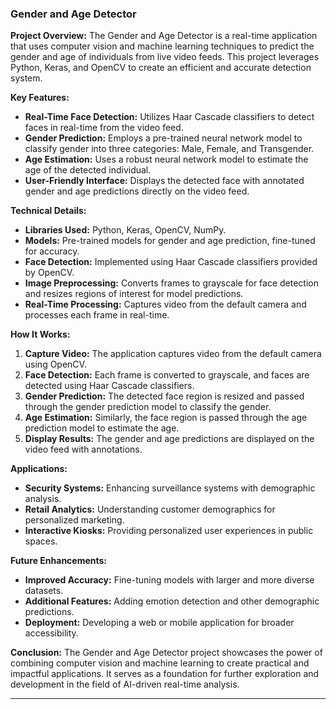 ### Gender and Age Detector

**Project Overview:**
The Gender and Age Detector is a real-time application that uses computer vision and machine learning techniques to predict the gender and age of individuals from live video feeds. This project leverages Python, Keras, and OpenCV to create an efficient and accurate detection system.

**Key Features:**
- **Real-Time Face Detection:** Utilizes Haar Cascade classifiers to detect faces in real-time from the video feed.
- **Gender Prediction:** Employs a pre-trained neural network model to classify gender into three categories: Male, Female, and Transgender.
- **Age Estimation:** Uses a robust neural network model to estimate the age of the detected individual.
- **User-Friendly Interface:** Displays the detected face with annotated gender and age predictions directly on the video feed.

**Technical Details:**
- **Libraries Used:** Python, Keras, OpenCV, NumPy.
- **Models:** Pre-trained models for gender and age prediction, fine-tuned for accuracy.
- **Face Detection:** Implemented using Haar Cascade classifiers provided by OpenCV.
- **Image Preprocessing:** Converts frames to grayscale for face detection and resizes regions of interest for model predictions.
- **Real-Time Processing:** Captures video from the default camera and processes each frame in real-time.

**How It Works:**
1. **Capture Video:** The application captures video from the default camera using OpenCV.
2. **Face Detection:** Each frame is converted to grayscale, and faces are detected using Haar Cascade classifiers.
3. **Gender Prediction:** The detected face region is resized and passed through the gender prediction model to classify the gender.
4. **Age Estimation:** Similarly, the face region is passed through the age prediction model to estimate the age.
5. **Display Results:** The gender and age predictions are displayed on the video feed with annotations.

**Applications:**
- **Security Systems:** Enhancing surveillance systems with demographic analysis.
- **Retail Analytics:** Understanding customer demographics for personalized marketing.
- **Interactive Kiosks:** Providing personalized user experiences in public spaces.

**Future Enhancements:**
- **Improved Accuracy:** Fine-tuning models with larger and more diverse datasets.
- **Additional Features:** Adding emotion detection and other demographic predictions.
- **Deployment:** Developing a web or mobile application for broader accessibility.

**Conclusion:**
The Gender and Age Detector project showcases the power of combining computer vision and machine learning to create practical and impactful applications. It serves as a foundation for further exploration and development in the field of AI-driven real-time analysis.

---
